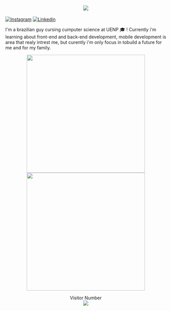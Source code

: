 <h1 align="center">
  <a href="#">
    <img src="https://readme-typing-svg.herokuapp.com/?lines=Hey,+what's up!+👋;Hi!+i'm+Jhontan!!&center=true&size=30">
  </a>
</h1>

[![Instagram](https://img.shields.io/badge/Instagram-E4405F?style=for-the-badge&logo=instagram&logoColor=white)](https://www.instagram.com/jhojso/)
[![Linkedin](https://img.shields.io/badge/Linkedin-0B84EE?style=for-the-badge&logo=linkedin&logoColor=white)](https://www.linkedin.com/in/jhonatansilverio/)

I'm a brazilian guy cursing cumputer science at UENP :mortar_board: ! Currently i'm learning about front-end and back-end development, mobile development is area that realy intrest me, but curently i'm only focus in tobuild a future for me and for my family.

<p align="center">
  <img width="370px" src="https://github-readme-stats.vercel.app/api?username=Jh0wjso&custom_title=In+Data+We+Trust&show_icons=true&hide_border=true&count_private=true&bg_color=00000000&title_color=58a6fe&text_color=878787&icon_color=58a6fe&cache_seconds=1800" />

  <img width="370px" src="https://github-readme-streak-stats.herokuapp.com/?user=Jh0wjso&background=00000000&hide_border=true&stroke=878787&ring=4c8ed9&fire=4c8ed9&currStreakNum=878787&sideNums=878787&currStreakLabel=878787&sideLabels=878787&dates=878787" />

  <br>
</p>

<p align="center"> 
  Visitor Number<br>
  <img src="https://profile-counter.glitch.me/Jh0wjso/count.svg" />
</p>

<!---
Jh0wjso/Jh0wjso is a ✨ special ✨ repository because its `README.md` (this file) appears on your GitHub profile.
You can click the Preview link to take a look at your changes.
--->
